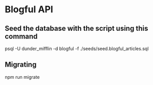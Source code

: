 # Blogful API

## Seed the database with the script using this command

psql -U dunder_mifflin -d blogful -f ./seeds/seed.blogful_articles.sql


## Migrating 

npm run migrate